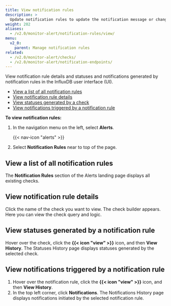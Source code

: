 ```yaml
---
title: View notification rules
description: >
  Update notification rules to update the notification message or change the schedule or conditions.
weight: 202
aliases:
  - /v2.0/monitor-alert/notification-rules/view/
menu:
  v2_0:
    parent: Manage notification rules
related:
  - /v2.0/monitor-alert/checks/
  - /v2.0/monitor-alert/notification-endpoints/
---
```


View notification rule details and statuses and notifications generated by notification rules in the InfluxDB user interface (UI).

- [View a list of all notification rules](#view-a-list-of-all-notification-rules)
- [View notification rule details](#view-notification-rule-details)
- [View statuses generated by a check](#view-statuses-generated-by-a-notification-rule)
- [View notifications triggered by a notification rule](#view-notifications-triggered-by-a-notification-rule)

**To view notification rules:**

1. In the navigation menu on the left, select **Alerts**.

    {{< nav-icon "alerts" >}}

2. Select **Notification Rules** near to top of the page.

## View a list of all notification rules
The **Notification Rules** section of the Alerts landing page displays all existing checks.

## View notification rule details
Click the name of the check you want to view.
The check builder appears.
Here you can view the check query and logic.

## View statuses generated by a notification rule
Hover over the check, click the **{{< icon "view" >}}** icon, and then **View History**.
The Statuses History page displays statuses generated by the selected check.

## View notifications triggered by a notification rule
1. Hover over the notification rule, click the **{{< icon "view" >}}**
   icon, and then **View History**.
2. In the top left corner, click **Notifications**.
   The Notifications History page displays notifications initiated by the selected notification rule.
